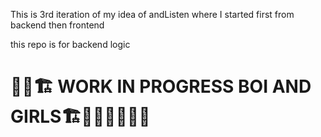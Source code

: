 This is 3rd iteration of my idea of andListen where I started first from backend then frontend

this repo is for backend logic

# 🚧🚧🏗 WORK IN PROGRESS BOI AND GIRLS🏗👷🏼‍♂️👷🏼‍♂️
